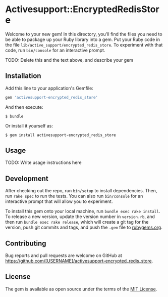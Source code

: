 # Activesupport::EncryptedRedisStore

Welcome to your new gem! In this directory, you'll find the files you need to be able to package up your Ruby library into a gem. Put your Ruby code in the file `lib/active_support/encrypted_redis_store`. To experiment with that code, run `bin/console` for an interactive prompt.

TODO: Delete this and the text above, and describe your gem

## Installation

Add this line to your application's Gemfile:

```ruby
gem 'activesupport-encrypted_redis_store'
```

And then execute:

    $ bundle

Or install it yourself as:

    $ gem install activesupport-encrypted_redis_store

## Usage

TODO: Write usage instructions here

## Development

After checking out the repo, run `bin/setup` to install dependencies. Then, run `rake spec` to run the tests. You can also run `bin/console` for an interactive prompt that will allow you to experiment.

To install this gem onto your local machine, run `bundle exec rake install`. To release a new version, update the version number in `version.rb`, and then run `bundle exec rake release`, which will create a git tag for the version, push git commits and tags, and push the `.gem` file to [rubygems.org](https://rubygems.org).

## Contributing

Bug reports and pull requests are welcome on GitHub at https://github.com/[USERNAME]/activesupport-encrypted_redis_store.

## License

The gem is available as open source under the terms of the [MIT License](https://opensource.org/licenses/MIT).

